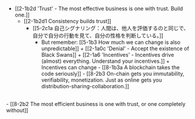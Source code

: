 - [[2-1b2d 'Trust' - The most effective business is one with trust. Build one.]]
  - [[2-1b2d1 Consistency builds trust]]
    - [[5-2c1a 自己シグナリング：人間は、他人を評価するのと同じで、自分で自分の行動を見て、自分の性格を判断している。]]
      - But remember: [[5-1b3 How much we can change is also unpredictable]] + [[2-1a0c 'Denial' - Accept the existence of Black Swans]] + [[2-1a6 'Incentives' - Incentives drive (almost) everything. Understand your incentives.]] + Incentives can change
				- [[8-1b3a A blockchain takes the code seriously]]
					- [[8-2b3 On-chain gets you immutability, verifiability, monetization. Just as online gets you distribution-sharing-collaboration.]]
<br>
- [[8-2b2 The most efficient business is one with trust, or one completely without]]
